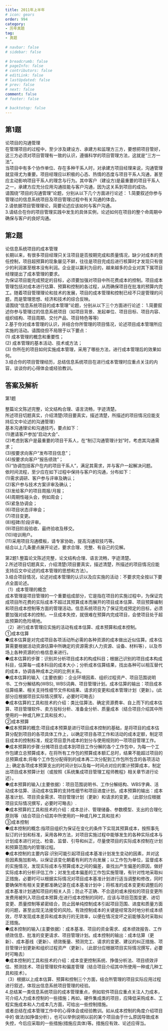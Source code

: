 ```yaml
---  
title: 2011年上半年  
# icon: gears  
order: 994  
category:  
- 历年真题  
tag:  
- 真题  
  
# navbar: false  
# sidebar: false  
  
# breadcrumb: false  
# pageInfo: false  
# contributors: false  
# editLink: false  
# lastUpdated: false  
# prev: false  
# next: false  
comment: false  
# footer: false  
  
# backtotop: false  
---  
```

## 第1题 ##

论项目的沟通管理  
在管理项目的过程中，至少涉及建设方、承建方和监理方三方，要想把项目管好，这三方必须对项目管理有一致的认识，遵循科学的项目管理方法，这就是“三方一法”。  
当项目中有多个协作单位、存在多种干系人时，对承建方项目经理来说，沟通管理就显得尤为重要。项目经理应以积极的心态、热情的态度与项目干系人沟通，甚至应主动影响项目干系人的理念与行为。其中客户（建设方)是最重要的项目干系人之一，承建方应充分应用沟通技能与客户沟通，因为这关系到项目的成功。  
请围绕“项目的沟通管理”论题，分别从以下几个方面进行论述： 1.简要叙述你参与管理过的信息系统项目及项目管理过程中有关沟通的体会。  
2.请依据项目管理理论，简要论述应该如何与客户沟通。  
3.请结合在你的项目管理实践中发生的具体实例，论述如何在项目的整个命周期中确保与客户的良好沟通。  


## 第2题 ##

论信息系统项目的成本管理  
长期以来，有很多项目经理只关注项目是否按期完成和质量情况，缺少对成本的责任控制，项目超预算的现象屡见不鲜，往往是项目完成后进行核算时才发现只有很少的利润甚至根本没有利润。企业是以赢利为目的，越来越多的企业对其下属项目经理提出了成本管理的要求。  
为保证项目能完成预定的目标，必须要加强对项目中所花费成本的控制。项目成本管理包括对成本进行估算、预算和控制的各过程，从而确保项目在批准的预算内完工。随着项目管理理论和技术的发展，项目的成本管理和控制已经不只是管理的问题，而是管理思想、经济和技术的综合反映。  
请围绕“信息系统项目的成本管理”论题，分别从以下三个方面进行论述： 1.简要叙述你参与管理过的信息系统项目（如项目背景、发起单位、项目目标、项目内容、组织结构、项目周期、交付产品、项目特色等等)  
2.基于你对成本管理的认识，并结合你所管理的项目情况，论述项目成本管理所应实施的活动。请围绕但不局限于以下要点：  
(1) 成本管理的概念和重要性；  
(2) 成本管理的基本活动、技术或方法；  
(3) 你所在的项目如何实施成本管理，采用了哪些方法，进行成本管理后的效果如何。  
3.结合你的项目管理经历，总结信息系统项目在进行成本管理时应重点关注的内容，谈谈你的心得体会或经验教训。  
  


## 答案及解析 ##

  

第1题

整篇论文陈述完整，论文结构合理、语言流畅，字迹清楚。  
所述项目切题真实，介绍清楚(项目要真实，描述清楚，所描述的项目情况应能支持后文中论述的沟通管理）  
基本沟通理论和沟通技巧，要点如下：  
(1)邀请客户参加“启动大会”、  
(2)考虑到客户是最重要的项目干系人，在“制订沟通管理计划”时，考虑其沟通需求；  
(3)按要求向客户“发布项目信息”；  
(4)按要求向客户“报告绩效”；  
(5)“协调包括客户在内的项目干系人”，满足其需求，并与客户一起解决问题。  
依时间流程，至少应在如下过程中保持与客户的沟通，分布如下：  
(1)需求调研、客户参与评审及确认；  
(2)客户参与技术方案评审及确认；  
(3)发给客户的项目周报/月报；  
(4)周期性碰头会，例如周会；  
(5)紧急协调会；  
(6)项目状态评审会；  
(7)项目变更。  
(8)程碑/阶段评审。  
(9)项目阶段验收、最终验收及移交。  
(10)培训用户。  
(11)采用项目沟通模板，请专家协助，提高沟通软技巧等。  
结合以上几条要点展开论述，要求合理、完整、有自己的见解。

  
第2题1.整篇论文陈述完整，论文结构合理、语言流畅，字迹清楚。  
2.所述项目切题真实，介绍清楚(项目要真实，描述清楚，所描述的项目情况应能支持后文中论述的成本管理的思想和方法）。  
3.结合项目情况，论述对成本管理的认识以及应实施的活动：不要求完全按以下要点全面论述。  
（1）成本管理的概念  
成本管理是项目管理的一个重要组成部分，它是指在项目的实施过程中，为保证完成项目所花费的实际成本不超过其预算成本而展开的项目成本估算、项目预算编制和项目成本控制等方面的管理活动。信息系统项目为了保证完成预定的目标，必须要加强对成本的控制，一旦成本失控，就很难在预算内完成项目，会使项目处于超出预算的危险境地。  
（2）进行成本管理应实施的活动有成本估算、成本预算和成本控制。  
①成本估算  
●成本估算是对完成项目各项活动所必需的各种资源的成本做出近似估算。成本估算需要根据活动资源估算中所确定的资源需求(人力资源、设备、材料等），以及市场上各种资源的价格信息来进行。  
●成本估算的步骤：识别并分析项目成本的构成科目；根据己识别的项目成本构成科目，估算每一成本科目的成本大小；分析成本估算结果，找出各种可以相互替代的成本，协调各种成本之间的比例关系。  
●成本估算的输入（主要依据）：企业环境因素、组织过程资产、项目范围说明书、工作分解结构(WBS), WBS词典、项目管理计划。成本估算的输出：项目成本估算结果、相关支持性细节文件和结果、请求的变更和成本管理计划（更新）。(此部分应根据项目实际情况撰写，必要时可略去）  
●成本估算的工具和技术的介绍：类比估算法、确定资源费率、自上而下的成本估算、项目管理软件、卖方投标分析、准备金分析、质量成本（结合项目介绍其中所使用的一种或几种工具和技术）。  
②成本预算  
●成本预算的概念:项目成本预算是进行项目成本控制的基础，是将项目的成本估算分配到项目的各项具体工作上，以确定项目各项工作和活动的成本定额，制定项目成本的控制标准，规定项目意外成本的划分与使用规则的一项项目管理工作。  
●成本预算的步骤:分摊项目总成本到项目工作分解的各个工作包中，为每一个工作包建立总预算成本，在将所有工作包的预算成本额汇总时，结果不能超过项目的总预算成本;将每个工作包分配得到的成本再二次分配到工作包所包含的各项活动上; 确定各项成本预算支出的时间计划以及每一时间点对应的累计预算成本，制定出项目成本预算计划（或按照《系统集成项目管理工程师教程》相关章节进行论述）。  
●成本预算的输入(主要依据）：项目范围说明书、工作分解结构、WBS字典、活动成本估算、活动成本估算的支持性细节和项目进度计划。成本预算的输出：成本基准计划、项目资金需求、项目管理计划（更新）和请求的变更。（此部分应根据项目实际情况撰写，必要时可略去）.  
●成本预算的工具和技术的介绍：成本总计、管理储备、参数模型、支出的合理化原则等（结合项目介绍其中所使用的一种或几种工具和技术）  
③成本控制  
●成本控制的概念:指项目组织为保证在变化的条件下实现其预算成本，按照事先拟订的计划和标准，采用各种方法，对项目实施过程中能够发生的各种实际成本与计划成本进行对比、检查、监督、引导和纠正，尽量使项目的实际成本控制在计划和预算范围内的管理过程。  
●成本控制的主要内容:识别可能引起项目成本基准计划发生变动的因素，并对这些因素施加影响，以保证该变化朝着有利的方向发展；以工作包为单位，监督成本的实施情况，发现实际成本与预算成本之间的偏差，查找出产生偏差的原因，做好实际成本的分析评估工作；对发生成本偏差的工作包实施管理，有针对性地采取纠正措施，必要时可以根据实际情况对项目成本基准计划进行适当调整和修改，同时要确保所有相关变更都准确记录在成本基准计划中；将核准的成本变更和调整后的成本基准计划通知项目的相关人员；防止不正确、不合适的或未授权的项目变更所发费用被列入项目成本预算;在进行成本控制的同时，应该与项目范围变更、进切变更、质量控制等紧密结合，防止因单纯控制成本引起项目范围、进度和质量方面的问题，甚至出现无法接受的风险。有效控制成本的关键是经常及时地分析成本绩效，尽早发现成本差异和成本执行的无效率，以便在情况变坏之前能够及时采取纠正措施。  
●成本控制的输入(主要依据）：成本基准、项目的资金需求、成本绩效报告、工作绩效信息、批准的变更请求、项目管理计划。成本控制的输出：成本估算（更新）、成本基线（更新）、绩效衡量、预测完工、请求的变更、建议的纠正措施、项目管理计划更新和组织过程资产（更新）。（此部分应根据项目实际情况撰写，必要时可略去）  
●成本控制的工具和技术的介绍：成本变更控制系统、挣值分析法、项目绩效评估、预测技术、项目管理软件和偏差管理（结合项目介绍其中所使用一种或几种工具和技术）。  
（3）根据以上成本估算、预算和控制三个方面，结合所管理的项目实际应用过程进行叙述，体现出信息系统项目管理的经验。  
4.总结某一类信息系统项目的成本管理重点，例如软件项目应重点关注人力成本，可介绍人力成本控制的一些措施；再如，硬件集成类的项目，应降低采购成本、工程实施成本和人力成本几方面，可给出一些控制措施。  
或者总结在成本管理工作中的心得体会或经验教训。如从成本控制的角度介绍项目中的 做法(如挣值分析），也可以举例说明以前的某个项目由于什么原因导致成本失控，今后应采取的一些措施(措施应具体)等。措施应有效、论述应得当。  

